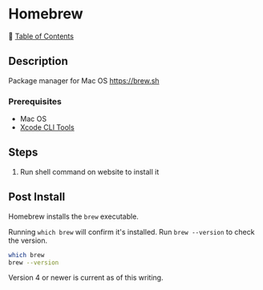 # Homebrew

📁 [Table of Contents](README.md)

## Description

Package manager for Mac OS <https://brew.sh>

### Prerequisites

- Mac OS
- [Xcode CLI Tools](xcode_cli_tools.md)

## Steps

1. Run shell command on website to install it

## Post Install

Homebrew installs the `brew` executable.

Running `which brew` will confirm it's installed. Run `brew --version` to check the version.

```sh
which brew
brew --version
```

Version 4 or newer is current as of this writing.
